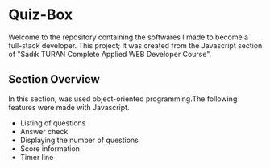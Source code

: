 # Quiz-Box

Welcome to the repository containing the softwares I made to become a full-stack developer. This project; It was created from the Javascript section of "Sadık TURAN Complete Applied WEB Developer Course".

## Section Overview

In this section, was used object-oriented programming.The following features were made with Javascript.
- Listing of questions
- Answer check
- Displaying the number of questions
- Score information
- Timer line
